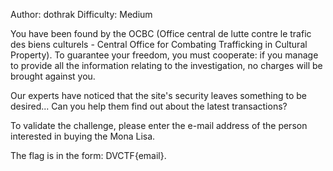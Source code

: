 Author: dothrak
Difficulty: Medium

You have been found by the OCBC (Office central de lutte contre le trafic des biens culturels - Central Office for Combating Trafficking in Cultural Property). To guarantee your freedom, you must cooperate: if you manage to provide all the information relating to the investigation, no charges will be brought against you.

Our experts have noticed that the site's security leaves something to be desired... Can you help them find out about the latest transactions?

To validate the challenge, please enter the e-mail address of the person interested in buying the Mona Lisa.

The flag is in the form: DVCTF{email}.
